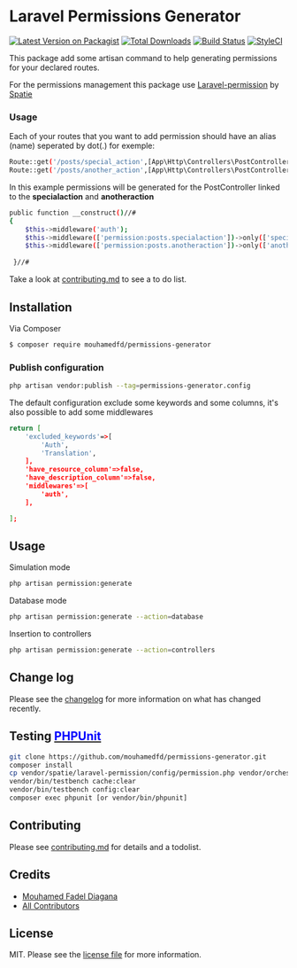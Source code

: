 # Laravel Permissions Generator

[![Latest Version on Packagist][ico-version]][link-packagist]
[![Total Downloads][ico-downloads]][link-downloads]
[![Build Status][ico-travis]][link-travis]
[![StyleCI][ico-styleci]][link-styleci]

This package add some artisan command to help generating permissions for your declared routes.

For the permissions management this package use [Laravel-permission](https://github.com/spatie/laravel-permission/tree/main) by [Spatie](https://spatie.be/docs/laravel-permission/v5/introduction)

### Usage
Each of your routes that you want to add permission should have an alias (name) seperated by dot(.) for exemple:


```bash
Route::get('/posts/special_action',[App\Http\Controllers\PostController::class, 'specialaction'])->name('posts.specialaction');
Route::get('/posts/another_action',[App\Http\Controllers\PostController::class, 'anotheraction'])->name('posts.anotheraction');
```
In this example permissions will be generated for the PostController linked to the **specialaction** and **anotheraction**

``` bash
public function __construct()//#
{
    $this->middleware('auth');
    $this->middleware(['permission:posts.specialaction'])->only(['specialaction']);
    $this->middleware(['permission:posts.anotheraction'])->only(['anotheraction']);
        
 }//#

```




Take a look at [contributing.md](contributing.md) to see a to do list.

## Installation

Via Composer

``` bash
$ composer require mouhamedfd/permissions-generator
```
### Publish configuration
```bash
php artisan vendor:publish --tag=permissions-generator.config
```

The default configuration exclude some keywords and some columns, it's also possible to add some middlewares

```bash
return [
    'excluded_keywords'=>[
        'Auth',
        'Translation',
    ],
    'have_resource_column'=>false,
    'have_description_column'=>false,
    'middlewares'=>[
        'auth',
    ],

];
```

## Usage

Simulation mode
```bash
php artisan permission:generate

```
Database mode
```bash
php artisan permission:generate --action=database

```
Insertion to controllers
```bash
php artisan permission:generate --action=controllers

```

## Change log

Please see the [changelog](changelog.md) for more information on what has changed recently.

## Testing [<span style="color: blue">PHPUnit</span>](https://phpunit.de/)

```bash
git clone https://github.com/mouhamedfd/permissions-generator.git
composer install
cp vendor/spatie/laravel-permission/config/permission.php vendor/orchestra/testbench-core/laravel/config/permission.php
vendor/bin/testbench cache:clear
vendor/bin/testbench config:clear
composer exec phpunit [or vendor/bin/phpunit]
```

## Contributing

Please see [contributing.md](contributing.md) for details and a todolist.

<!-- ## Security

If you discover any security related issues, please email mouhamedfd@gmail.com instead of using the issue tracker. -->

## Credits

- [Mouhamed Fadel Diagana][link-author]
- [All Contributors][link-contributors]

## License

MIT. Please see the [license file](license.md) for more information.

[ico-version]: https://img.shields.io/packagist/v/mouhamedfd/permissions-generator.svg?style=flat-square
[ico-downloads]: https://img.shields.io/packagist/dt/mouhamedfd/permissions-generator.svg?style=flat-square
[ico-travis]: https://img.shields.io/travis/mouhamedfd/permissions-generator/master.svg?style=flat-square
[ico-styleci]: https://styleci.io/repos/412280586/shield

[link-packagist]: https://packagist.org/packages/mouhamedfd/permissions-generator
[link-downloads]: https://packagist.org/packages/mouhamedfd/permissions-generator
[link-travis]: https://travis-ci.com/github//mouhamedfd/permissions-generator
[link-styleci]: https://styleci.io/repos/412280586
[link-author]: https://github.com/mouhamedfd
[link-contributors]: ../../contributors
